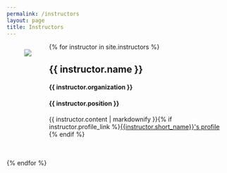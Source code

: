 ```yaml
---
permalink: /instructors
layout: page
title: Instructors
---
```

  <section class="px-4">
  {% for instructor in site.instructors %}
	<figure class="image is-128x128" style="float:left; clear:left" >
		<img class="is-rounded" src="{{ site.baseurl }}/assets/instructors/{{ instructor.picture }}">
	</figure>
    <div class="px-4" style="overflow: auto">
    	<h2>{{ instructor.name }}</h2>
    	<h4>{{ instructor.organization }}</h4>
    	<h4>{{ instructor.position }}</h4>
    	<p>{{ instructor.content | markdownify }}{% if instructor.profile_link %}<a href="{{instructor.profile_link}}" target="_blank">{{instructor.short_name}}'s profile</a> {% endif %}</p>
    </div>
  <br><br>
  {% endfor %}
  </section>
